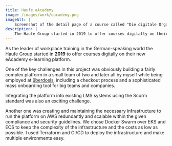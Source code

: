 ```yaml
---
title: Haufe aAcademy
image: /images/work/eacademy.png
imageAlt: |
    Screenshot of the detail page of a course called "Die digitale Organisation" offered on the Haufe eAcademy platform. At the top there's a header area showing the current progress made in the course. Below that, there's a list of all videos and lessons that belong to this course.
description: |
    The Haufe Group started in 2019 to offer courses digitally on their new eAcademy e-learning platform.
---
```


As the leader of workplace training in the German-speaking world the Haufe Group started in **2019** to offer courses digitally on their new eAcademy e-learning platform.

One of the key challenges in this project was obviously building a fairly complex platform in a small team of two and later all by myself while being employed at [überdosis](https://ueber.io), including a checkout process and a sophisticated mass onboarding tool for big teams and companies.

Integrating the platform into existing LMS systems using the Scorm standard was also an exciting challenge.

Another one was creating and maintaining the necessary infrastructure to run the platform on AWS redundantly and scalable within the given compliance and security guidelines. We chose Docker Swarm over EKS and ECS to keep the complexity of the infrastructure and the costs as low as possible. I used Terraform and CI/CD to deploy the infrastructure and make multiple environments easy.

